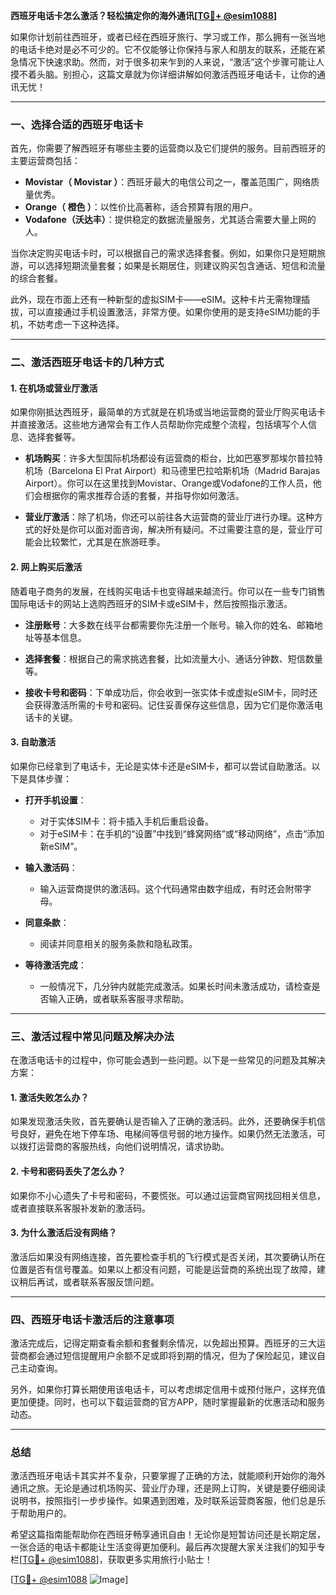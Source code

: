 **西班牙电话卡怎么激活？轻松搞定你的海外通讯[[TG💪+ @esim1088](https://t.me/s/esim1088)]**

如果你计划前往西班牙，或者已经在西班牙旅行、学习或工作，那么拥有一张当地的电话卡绝对是必不可少的。它不仅能够让你保持与家人和朋友的联系，还能在紧急情况下快速求助。然而，对于很多初来乍到的人来说，“激活”这个步骤可能让人摸不着头脑。别担心，这篇文章就为你详细讲解如何激活西班牙电话卡，让你的通讯无忧！

---

### 一、选择合适的西班牙电话卡

首先，你需要了解西班牙有哪些主要的运营商以及它们提供的服务。目前西班牙的主要运营商包括：

- **Movistar（ Movistar ）**：西班牙最大的电信公司之一，覆盖范围广，网络质量优秀。
- **Orange（ 橙色 ）**：以性价比高著称，适合预算有限的用户。
- **Vodafone（沃达丰）**：提供稳定的数据流量服务，尤其适合需要大量上网的人。

当你决定购买电话卡时，可以根据自己的需求选择套餐。例如，如果你只是短期旅游，可以选择短期流量套餐；如果是长期居住，则建议购买包含通话、短信和流量的综合套餐。

此外，现在市面上还有一种新型的虚拟SIM卡——eSIM。这种卡片无需物理插拔，可以直接通过手机设置激活，非常方便。如果你使用的是支持eSIM功能的手机，不妨考虑一下这种选择。

---

### 二、激活西班牙电话卡的几种方式

#### 1. 在机场或营业厅激活

如果你刚抵达西班牙，最简单的方式就是在机场或当地运营商的营业厅购买电话卡并直接激活。这些地方通常会有工作人员帮助你完成整个流程，包括填写个人信息、选择套餐等。

- **机场购买**：许多大型国际机场都设有运营商的柜台，比如巴塞罗那埃尔普拉特机场（Barcelona El Prat Airport）和马德里巴拉哈斯机场（Madrid Barajas Airport）。你可以在这里找到Movistar、Orange或Vodafone的工作人员，他们会根据你的需求推荐合适的套餐，并指导你如何激活。
  
- **营业厅激活**：除了机场，你还可以前往各大运营商的营业厅进行办理。这种方式的好处是你可以面对面咨询，解决所有疑问。不过需要注意的是，营业厅可能会比较繁忙，尤其是在旅游旺季。

#### 2. 网上购买后激活

随着电子商务的发展，在线购买电话卡也变得越来越流行。你可以在一些专门销售国际电话卡的网站上选购西班牙的SIM卡或eSIM卡，然后按照指示激活。

- **注册账号**：大多数在线平台都需要你先注册一个账号。输入你的姓名、邮箱地址等基本信息。
  
- **选择套餐**：根据自己的需求挑选套餐，比如流量大小、通话分钟数、短信数量等。
  
- **接收卡号和密码**：下单成功后，你会收到一张实体卡或虚拟eSIM卡，同时还会获得激活所需的卡号和密码。记住妥善保存这些信息，因为它们是你激活电话卡的关键。

#### 3. 自助激活

如果你已经拿到了电话卡，无论是实体卡还是eSIM卡，都可以尝试自助激活。以下是具体步骤：

- **打开手机设置**：
  - 对于实体SIM卡：将卡插入手机后重启设备。
  - 对于eSIM卡：在手机的“设置”中找到“蜂窝网络”或“移动网络”，点击“添加新eSIM”。

- **输入激活码**：
  - 输入运营商提供的激活码。这个代码通常由数字组成，有时还会附带字母。

- **同意条款**：
  - 阅读并同意相关的服务条款和隐私政策。

- **等待激活完成**：
  - 一般情况下，几分钟内就能完成激活。如果长时间未激活成功，请检查是否输入正确，或者联系客服寻求帮助。

---

### 三、激活过程中常见问题及解决办法

在激活电话卡的过程中，你可能会遇到一些问题。以下是一些常见的问题及其解决方案：

#### 1. 激活失败怎么办？

如果发现激活失败，首先要确认是否输入了正确的激活码。此外，还要确保手机信号良好，避免在地下停车场、电梯间等信号弱的地方操作。如果仍然无法激活，可以拨打运营商的客服热线，向他们说明情况，请求协助。

#### 2. 卡号和密码丢失了怎么办？

如果你不小心遗失了卡号和密码，不要慌张。可以通过运营商官网找回相关信息，或者直接联系客服补发新的激活码。

#### 3. 为什么激活后没有网络？

激活后如果没有网络连接，首先要检查手机的飞行模式是否关闭，其次要确认所在位置是否有信号覆盖。如果以上都没有问题，可能是运营商的系统出现了故障，建议稍后再试，或者联系客服反馈问题。

---

### 四、西班牙电话卡激活后的注意事项

激活完成后，记得定期查看余额和套餐剩余情况，以免超出预算。西班牙的三大运营商都会通过短信提醒用户余额不足或即将到期的情况，但为了保险起见，建议自己主动查询。

另外，如果你打算长期使用该电话卡，可以考虑绑定信用卡或预付账户，这样充值更加便捷。同时，也可以下载运营商的官方APP，随时掌握最新的优惠活动和服务动态。

---

### 总结

激活西班牙电话卡其实并不复杂，只要掌握了正确的方法，就能顺利开始你的海外通讯之旅。无论是通过机场购买、营业厅办理，还是网上订购，关键是要仔细阅读说明书，按照指引一步步操作。如果遇到困难，及时联系运营商客服，他们总是乐于帮助用户的。

希望这篇指南能帮助你在西班牙畅享通讯自由！无论你是短暂访问还是长期定居，一张合适的电话卡都能让生活变得更加便利。最后再次提醒大家关注我们的知乎专栏[[TG💪+ @esim1088](https://t.me/s/esim1088)]，获取更多实用旅行小贴士！

[[TG💪+ @esim1088](https://t.me/s/esim1088) ![Image](https://i.postimg.cc/4NQfJmqS/Snipaste-2025-05-13-00-14-12.png)]